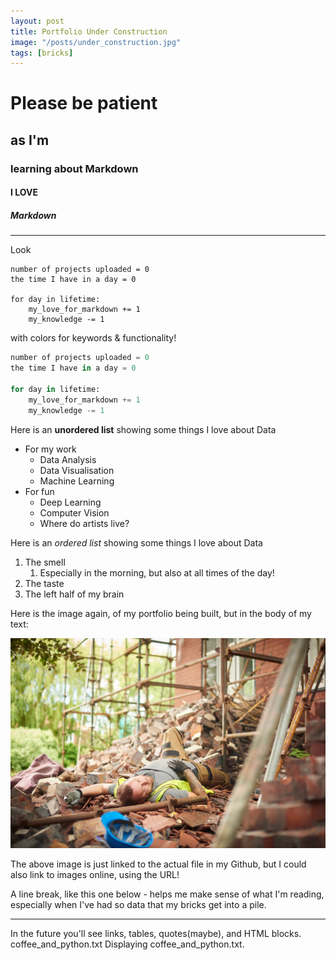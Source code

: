 ```yaml
---
layout: post
title: Portfolio Under Construction
image: "/posts/under_construction.jpg"
tags: [bricks]
---
```


# Please be patient
## as I'm 
### learning about Markdown
#### I LOVE
##### Markdown

---

Look

```
number of projects uploaded = 0
the time I have in a day = 0

for day in lifetime:
    my_love_for_markdown += 1
    my_knowledge -= 1
```

with colors for keywords & functionality!

```python
number of projects uploaded = 0
the time I have in a day = 0

for day in lifetime:
    my_love_for_markdown += 1
    my_knowledge -= 1
```

Here is an **unordered list** showing some things I love about Data

* For my work
    * Data Analysis
    * Data Visualisation
    * Machine Learning
* For fun
    * Deep Learning
    * Computer Vision
    * Where do artists live?

Here is an _ordered list_ showing some things I love about Data

1. The smell
    1. Especially in the morning, but also at all times of the day!
2. The taste
3. The left half of my brain

Here is the image again, of my portfolio being built, but in the body of my text:

![alt text](/img/posts/under_construction.jpg "Piles of Bricks")

The above image is just linked to the actual file in my Github, but I could also link to images online, using the URL!

A line break, like this one below - helps me make sense of what I'm reading, especially when I've had so data that my bricks get into a pile.

---

In the future you'll see links, tables, quotes(maybe), and HTML blocks.
coffee_and_python.txt
Displaying coffee_and_python.txt.
